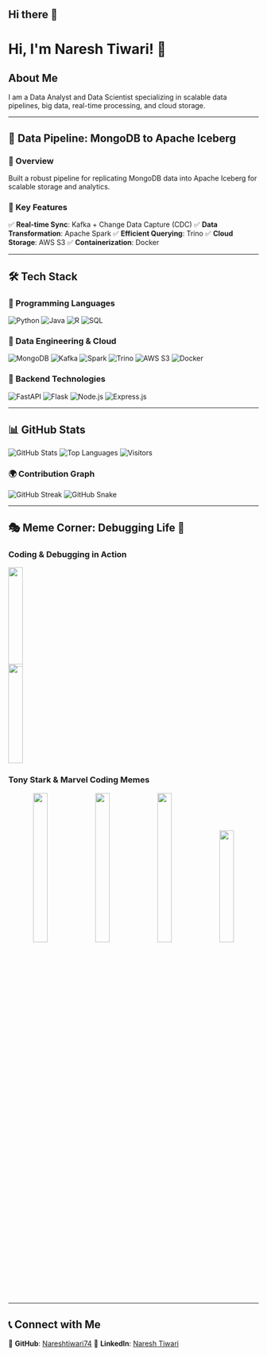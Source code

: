 ## Hi there 👋

# Hi, I'm Naresh Tiwari! 🚀

## About Me
I am a Data Analyst and Data Scientist specializing in scalable data pipelines, big data, real-time processing, and cloud storage.

---

## 🚀 Data Pipeline: MongoDB to Apache Iceberg
### 🔹 Overview
Built a robust pipeline for replicating MongoDB data into Apache Iceberg for scalable storage and analytics.

### 🔹 Key Features
✅ **Real-time Sync**: Kafka + Change Data Capture (CDC)
✅ **Data Transformation**: Apache Spark
✅ **Efficient Querying**: Trino
✅ **Cloud Storage**: AWS S3
✅ **Containerization**: Docker

---

## 🛠️ Tech Stack
### 🔹 Programming Languages
![Python](https://img.shields.io/badge/Python-3776AB?style=for-the-badge&logo=python&logoColor=white)
![Java](https://img.shields.io/badge/Java-007396?style=for-the-badge&logo=java&logoColor=white)
![R](https://img.shields.io/badge/R-276DC3?style=for-the-badge&logo=r&logoColor=white)
![SQL](https://img.shields.io/badge/SQL-4479A1?style=for-the-badge&logo=postgresql&logoColor=white)

### 🔹 Data Engineering & Cloud
![MongoDB](https://img.shields.io/badge/Database-MongoDB-green?style=for-the-badge&logo=mongodb)
![Kafka](https://img.shields.io/badge/Streaming-Apache%20Kafka-blue?style=for-the-badge&logo=apachekafka)
![Spark](https://img.shields.io/badge/Processing-Apache%20Spark-orange?style=for-the-badge&logo=apachespark)
![Trino](https://img.shields.io/badge/Query%20Engine-Trino-yellow?style=for-the-badge&logo=trinodb)
![AWS S3](https://img.shields.io/badge/Cloud%20Storage-AWS%20S3-red?style=for-the-badge&logo=amazonaws)
![Docker](https://img.shields.io/badge/Containerization-Docker-blue?style=for-the-badge&logo=docker)

### 🔹 Backend Technologies
![FastAPI](https://img.shields.io/badge/API-FastAPI-009688?style=for-the-badge&logo=fastapi&logoColor=white)
![Flask](https://img.shields.io/badge/Web%20Framework-Flask-black?style=for-the-badge&logo=flask)
![Node.js](https://img.shields.io/badge/Backend-Node.js-339933?style=for-the-badge&logo=node.js&logoColor=white)
![Express.js](https://img.shields.io/badge/Web%20Framework-Express.js-black?style=for-the-badge&logo=express)

---

## 📊 GitHub Stats
![GitHub Stats](https://github-readme-stats.vercel.app/api?username=Nareshtiwari74&show_icons=true&theme=radical)
![Top Languages](https://github-readme-stats.vercel.app/api/top-langs/?username=Nareshtiwari74&layout=compact&theme=radical)
![Visitors](https://visitor-badge.laobi.icu/badge?page_id=Nareshtiwari74)

### 🌍 Contribution Graph
![GitHub Streak](https://github-readme-streak-stats.herokuapp.com/?user=Nareshtiwari74&theme=radical)
![GitHub Snake](https://github.com/Nareshtiwari74/Nareshtiwari74/blob/output/github-contribution-grid-snake.svg)

---

## 🎭 Meme Corner: Debugging Life 🤖
### Coding & Debugging in Action
<p align="left">
  <img src="https://i.imgflip.com/4t0m5.jpg" width="24%" height=200px>
<p align="left" style="margin-top: -20px;">
  <img src="https://i.imghippo.com/files/MHQa1270sGo.jpg" width="24%" height="200px">
</p>

</p>



### Tony Stark & Marvel Coding Memes
<p align="center">
  <img src="https://i.imghippo.com/files/WXc7079U.png" width="24%" height=300px>
  <img src="https://i.imghippo.com/files/xldM5101z.png" width="24%" height=300px>
  <img src="https://i.imghippo.com/files/cLr4399NxQ.png" width="24%" height=300px>
  <img src="https://i.imghippo.com/files/rvKS1031JRA.jpeg" width="24%">
</p>

---

## 📞 Connect with Me
🔗 **GitHub**: [Nareshtiwari74](https://github.com/Nareshtiwari74)
🔗 **LinkedIn**: [Naresh Tiwari](https://www.linkedin.com/in/naresh-tiwari/)



